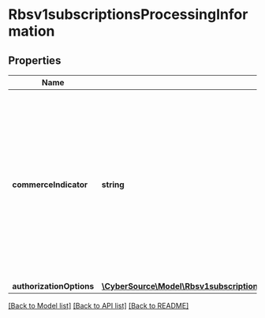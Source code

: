 # Rbsv1subscriptionsProcessingInformation

## Properties
Name | Type | Description | Notes
------------ | ------------- | ------------- | -------------
**commerceIndicator** | **string** | Commerce Indicator is a way to identify the type of transaction. Some payment card companies use this information when determining discount rates.  Valid values: - &#x60;MOTO&#x60; - &#x60;RECURRING&#x60; | [optional] 
**authorizationOptions** | [**\CyberSource\Model\Rbsv1subscriptionsProcessingInformationAuthorizationOptions**](Rbsv1subscriptionsProcessingInformationAuthorizationOptions.md) |  | [optional] 

[[Back to Model list]](../README.md#documentation-for-models) [[Back to API list]](../README.md#documentation-for-api-endpoints) [[Back to README]](../README.md)


